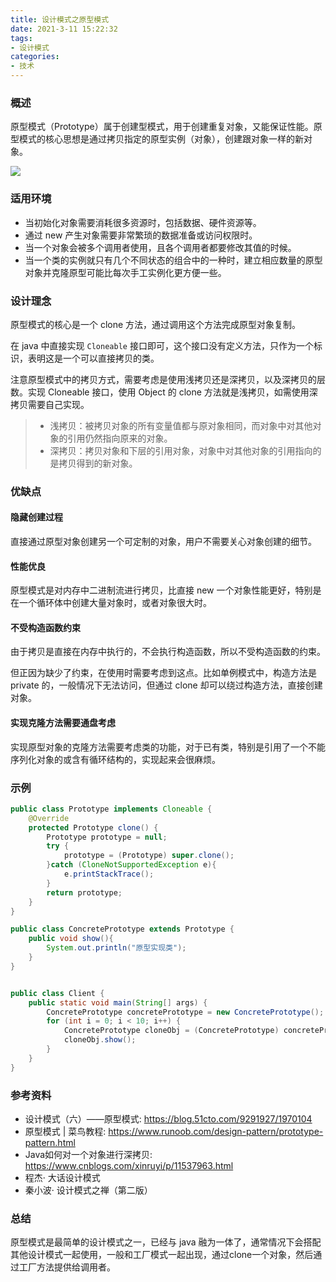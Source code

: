 ```yaml
---
title: 设计模式之原型模式
date: 2021-3-11 15:22:32
tags:
- 设计模式
categories:
- 技术
---
```


### 概述

原型模式（Prototype）属于创建型模式，用于创建重复对象，又能保证性能。原型模式的核心思想是通过拷贝指定的原型实例（对象），创建跟对象一样的新对象。

![](https://blog-images.qiniu.wqf31415.xyz/oranges.jpg)

<!-- more -->

### 适用环境

- 当初始化对象需要消耗很多资源时，包括数据、硬件资源等。
- 通过 new 产生对象需要非常繁琐的数据准备或访问权限时。
- 当一个对象会被多个调用者使用，且各个调用者都要修改其值的时候。
- 当一个类的实例就只有几个不同状态的组合中的一种时，建立相应数量的原型对象并克隆原型可能比每次手工实例化更方便一些。



### 设计理念

原型模式的核心是一个 clone 方法，通过调用这个方法完成原型对象复制。

在 java 中直接实现 `Cloneable` 接口即可，这个接口没有定义方法，只作为一个标识，表明这是一个可以直接拷贝的类。

注意原型模式中的拷贝方式，需要考虑是使用浅拷贝还是深拷贝，以及深拷贝的层数。实现 Cloneable 接口，使用 Object 的 clone 方法就是浅拷贝，如需使用深拷贝需要自己实现。

> - 浅拷贝：被拷贝对象的所有变量值都与原对象相同，而对象中对其他对象的引用仍然指向原来的对象。
> - 深拷贝：拷贝对象和下层的引用对象，对象中对其他对象的引用指向的是拷贝得到的新对象。



### 优缺点

#### 隐藏创建过程

直接通过原型对象创建另一个可定制的对象，用户不需要关心对象创建的细节。

#### 性能优良

原型模式是对内存中二进制流进行拷贝，比直接 new 一个对象性能更好，特别是在一个循环体中创建大量对象时，或者对象很大时。

#### 不受构造函数约束

由于拷贝是直接在内存中执行的，不会执行构造函数，所以不受构造函数的约束。

但正因为缺少了约束，在使用时需要考虑到这点。比如单例模式中，构造方法是 private 的，一般情况下无法访问，但通过 clone 却可以绕过构造方法，直接创建对象。

#### 实现克隆方法需要通盘考虑

实现原型对象的克隆方法需要考虑类的功能，对于已有类，特别是引用了一个不能序列化对象的或含有循环结构的，实现起来会很麻烦。



### 示例

```java
public class Prototype implements Cloneable {
    @Override
    protected Prototype clone() {
        Prototype prototype = null;
        try {
            prototype = (Prototype) super.clone();
        }catch (CloneNotSupportedException e){
            e.printStackTrace();
        }
        return prototype;
    }
}

public class ConcretePrototype extends Prototype {
    public void show(){
        System.out.println("原型实现类");
    }
}


public class Client {
    public static void main(String[] args) {
        ConcretePrototype concretePrototype = new ConcretePrototype();
        for (int i = 0; i < 10; i++) {
            ConcretePrototype cloneObj = (ConcretePrototype) concretePrototype.clone();
            cloneObj.show();
        }
    }
}
```





### 参考资料

- 设计模式（六）——原型模式: <https://blog.51cto.com/9291927/1970104> 
- 原型模式 | 菜鸟教程: <https://www.runoob.com/design-pattern/prototype-pattern.html> 
- Java如何对一个对象进行深拷贝: <https://www.cnblogs.com/xinruyi/p/11537963.html> 
- 程杰· 大话设计模式
- 秦小波· 设计模式之禅（第二版）



### 总结

原型模式是最简单的设计模式之一，已经与 java 融为一体了，通常情况下会搭配其他设计模式一起使用，一般和工厂模式一起出现，通过clone一个对象，然后通过工厂方法提供给调用者。
